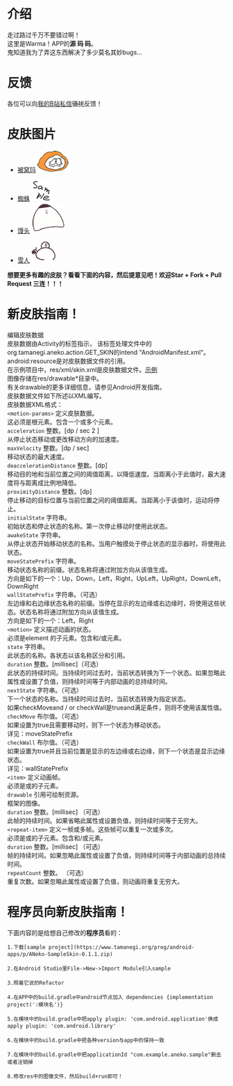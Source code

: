 # 介绍  
走过路过千万不要错过啊！  
这里是Warma！APP的**源 ~~玛~~ 码**。  
鬼知道我为了弄这东西解决了多少莫名其妙bugs...

# 反馈  
各位可以向[我的B站私信](https://space.bilibili.com/15329464)~~骚扰~~反馈！  

# 皮肤图片  
* [被窝玛](./app/src/main/res/drawable-xhdpi)![被窝玛](/app/src/main/res/drawable-xhdpi/awake.png)
- [蜘蛛](./aNekoSampleSkin/src/main/res/drawable)  ![蜘蛛](/aNekoSampleSkin/src/main/res/drawable/icon.png)
- [馒头](./aMantou/src/main/res/drawable)  ![馒头](/aMantou/src/main/res/drawable/y.png)
* [雪人](./aSnow/src/main/res/drawable)  ![雪人](/aSnow/src/main/res/drawable/sy1_5.png)  

**想要更多有趣的皮肤？看看下面的内容，然后提意见吧！欢迎Star + Fork + Pull Request 三连！！！**

# 新皮肤指南！ 
编辑皮肤数据  
皮肤数据由Activity的<meta-data>标签指示，
该标签处理文件中的org.tamanegi.aneko.action.GET_SKIN的intend "AndroidManifest.xml"。    
android:resource是对皮肤数据文件的引用。   
在示例项目中，res/xml/skin.xml是皮肤数据文件。[示例](/app/src/main/res/xml/neko.xml)   
图像存储在res/drawable*目录中。  
有关drawable的更多详细信息，请参见Android开发指南。  
皮肤数据文件如下所述以XML编写。  
皮肤数据XML格式：  
`<motion-params>`
定义皮肤数据。  
这必须是根元素。包含一个或多个<motion>元素。  
`acceleration`
整数。[dp / sec 2 ]  
从停止状态移动或更改移动方向的加速度。  
`maxVelocity`
整数。[dp / sec]  
移动状态的最大速度。  
`deaccelerationDistance`
整数。[dp]  
移动目的地和当前位置之间的阈值距离，以降低速度。当距离小于此值时，最大速度将与距离成比例地降低。  
`proximityDistance`
整数。[dp]  
停止移动的目标位置与当前位置之间的阈值距离。当距离小于该值时，运动将停止。  
`initialState`
字符串。  
初始状态和停止状态的名称。第一次停止移动时使用此状态。  
`awakeState`
字符串。  
从停止状态开始移动状态的名称。当用户触摸处于停止状态的显示器时，将使用此状态。  
`moveStatePrefix`
字符串。  
移动状态名称的前缀。状态名称将通过附加方向从该值生成。  
方向是如下的一个：Up，Down，Left，Right，UpLeft，UpRight，DownLeft，DownRight  
`wallStatePrefix`
字符串。（可选）  
左边缘和右边缘状态名称的前缀。当停在显示的左边缘或右边缘时，将使用这些状态。状态名称将通过附加方向从该值生成。  
方向是如下的一个：Left，Right  
`<motion>`
定义描述动画的状态。  
必须是<motion-params>element 的子元素。包含<item>和/或<repeat-item>元素。  
`state`
字符串。  
此状态的名称。各状态以该名称区分和引用。  
`duration`
整数。[millisec]（可选）  
此状态的持续时间。当持续时间过去时，当前状态转换为下一个状态。如果忽略此属性或设置了负值，则持续时间等于内部动画的总持续时间。  
`nextState`
字符串。（可选）  
下一个状态的名称。当持续时间过去时，当前状态转换为指定状态。  
如果checkMoveand / or checkWall是trueand满足条件，则将不使用该属性值。  
`checkMove`
布尔值。（可选）  
如果设置为true且需要移动时，则下一个状态为移动状态。  
详见：moveStatePrefix  
`checkWall`
布尔值。（可选）  
如果设置为true并且当前位置是显示的左边缘或右边缘，则下一个状态是显示边缘状态。  
详见：wallStatePrefix  
`<item>`
定义动画帧。  
必须是<motion>或的子<repeat-item>元素。  
`drawable`
引用可绘制资源。  
框架的图像。  
`duration`
整数。[millisec] （可选）  
此帧的持续时间。如果省略此属性或设置负值，则持续时间等于无穷大。  
`<repeat-item>`
定义一帧或多帧。这些帧可以重复一次或多次。  
必须是<motion>或的子<repeat-item>元素。包含<item>和/或<repeat-item>元素。  
`duration`
整数。[millisec] （可选）  
帧的持续时间。如果忽略此属性或设置了负值，则持续时间等于内部动画的总持续时间。  
`repeatCount`
整数。 （可选）  
重复次数。如果忽略此属性或设置了负值，则动画将重复无穷大。  

# 程序员向新皮肤指南！  
下面内容的是给想自己修改的**程序员**看的：  
```
1.下载[sample project](https://www.tamanegi.org/prog/android-apps/p/ANeko-SampleSkin-0.1.1.zip)  

2.在Android Studio里File->New->Import Module引入sample  

3.照着它说的Refactor   

4.在APP中的build.gradle中android节点加入 dependencies {implementation project(':模块名')}   

5.在模块中的build.gradle中把apply plugin: 'com.android.application'换成apply plugin: 'com.android.library'  

6.在模块中的build.gradle中把各种version与app中的保持一致  

7.在模块中的build.gradle中把applicationId "com.example.aneko.sample"删去或者注销掉  

8.修改res中的图像文件，然后build+run即可！    
```
